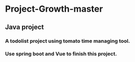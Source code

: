 # Project-Growth-master
## Java project

### A todolist project using tomato time managing tool.

### Use spring boot and Vue to finish this project.
